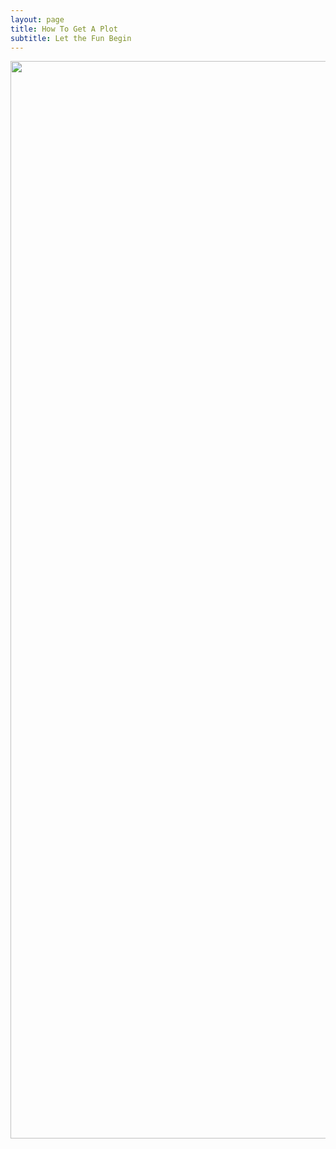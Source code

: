 ```yaml
---
layout: page
title: How To Get A Plot
subtitle: Let the Fun Begin
---
```

<p align="center">
  <img width="2296" height="1724" src="https://dscroft.github.io/seaford_allotments.github.io/assets/img/jorg-hofmeier-wfqsRJZjXP0-unsplash.jpg">
</p>
